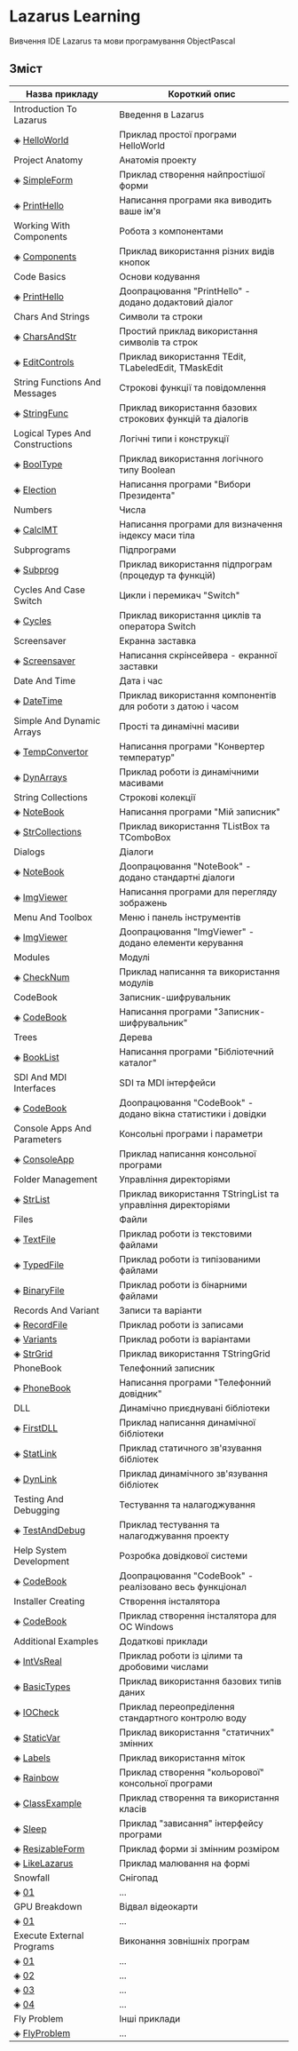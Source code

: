 # Lazarus Learning

Вивчення IDE Lazarus та мови програмування ObjectPascal

## Зміст

<table>
    <!-- Заголовок -->
    <thead>
        <tr>
            <th>Назва прикладу</th>
            <th>Короткий опис</th>
        </tr>
    </thead>
    <!-- Тіло таблиці -->
    <tbody align="left">
        <!-- Introduction To Lazarus -->
        <tr> <td>Introduction To Lazarus</td>
             <td>Введення в Lazarus</td> </tr>
        <tr> <td>&#9672; <a href="/01_Introduction_To_Lazarus/01">HelloWorld</a></td>
             <td>Приклад простої програми HelloWorld</td> </tr>
        <!-- Project Anatomy -->
        <tr> <td>Project Anatomy</td>
             <td>Анатомія проекту</td> </tr>
        <tr> <td>&#9672; <a href="/02_Project_Anatomy/01">SimpleForm</a></td>
             <td>Приклад створення найпростішої форми</td> </tr>
        <tr> <td>&#9672; <a href="/02_Project_Anatomy/02">PrintHello</a></td>
             <td>Написання програми яка виводить ваше ім'я</td> </tr>
        <!-- Working With Components -->
        <tr> <td>Working With Components</td>
             <td>Робота з компонентами</td> </tr>
        <tr> <td>&#9672; <a href="/03_Working_With_Components/01">Components</a></td>
             <td>Приклад використання різних видів кнопок</td> </tr>
        <!-- Code Basics -->
        <tr> <td>Code Basics</td>
             <td>Основи кодування</td> </tr>
        <tr> <td>&#9672; <a href="/04_Code_Basics/01">PrintHello</a></td>
             <td>Доопрацювання "PrintHello" - додано додактовий діалог</td> </tr>
        <!-- Chars And Strings -->
        <tr> <td>Chars And Strings</td>
             <td>Символи та строки</td> </tr>
        <tr> <td>&#9672; <a href="/05_Chars_And_Strings/01">CharsAndStr</a></td>
             <td>Простий приклад використання символів та строк</td> </tr>
        <tr> <td>&#9672; <a href="/05_Chars_And_Strings/02">EditControls</a></td>
             <td>Приклад використання TEdit, TLabeledEdit, TMaskEdit</td> </tr>
        <!-- String Functions And Messages -->
        <tr> <td>String Functions And Messages</td>
             <td>Строкові функції та повідомлення</td> </tr>
        <tr> <td>&#9672; <a href="/06_String_Functions_And_Messages/01">StringFunc</a></td>
             <td>Приклад використання базових строкових функцій та діалогів</td> </tr>
        <!-- Logical Types And Constructions -->
        <tr> <td>Logical Types And Constructions</td>
             <td>Логічні типи і конструкції</td> </tr>
        <tr> <td>&#9672; <a href="/07_Logical_Types_And_Constructions/01">BoolType</a></td>
             <td>Приклад використання логічного типу Boolean</td> </tr>
        <tr> <td>&#9672; <a href="/07_Logical_Types_And_Constructions/02">Election</a></td>
             <td>Написання програми "Вибори Президента"</td> </tr>
        <!-- Numbers -->
        <tr> <td>Numbers</td>
             <td>Числа</td> </tr>
        <tr> <td>&#9672; <a href="/08_Numbers/01">CalcIMT</a></td>
             <td>Написання програми для визначення індексу маси тіла</td> </tr>
        <!-- Subprograms -->
        <tr> <td>Subprograms</td>
             <td>Підпрограми</td> </tr>
        <tr> <td>&#9672; <a href="/09_Subprograms/01">Subprog</a></td>
             <td>Приклад використання підпрограм (процедур та функцій)</td> </tr>
        <!-- Cycles And Case Switch -->
        <tr> <td>Cycles And Case Switch</td>
             <td>Цикли і перемикач "Switch"</td> </tr>
        <tr> <td>&#9672; <a href="/10_Cycles_And_Case_Switch/01">Cycles</a></td>
             <td>Приклад використання циклів та оператора Switch</td> </tr>
        <!-- Screensaver -->
        <tr> <td>Screensaver</td>
             <td>Екранна заставка</td> </tr>
        <tr> <td>&#9672; <a href="/11_Screensaver/01">Screensaver</a></td>
             <td>Написання скрінсейвера - екранної заставки</td> </tr>
        <!-- Date And Time -->
        <tr> <td>Date And Time</td>
             <td>Дата і час</td> </tr>
        <tr> <td>&#9672; <a href="/12_Date_And_Time/01">DateTime</a></td>
             <td>Приклад використання компонентів для роботи з датою і часом</td> </tr>
        <!-- Simple And Dynamic Arrays -->
        <tr> <td>Simple And Dynamic Arrays</td>
             <td>Прості та динамічні масиви</td> </tr>
        <tr> <td>&#9672; <a href="/13_Simple_And_Dynamic_Arrays/01">TempConvertor</a></td>
             <td>Написання програми "Конвертер температур"</td> </tr>
        <tr> <td>&#9672; <a href="/13_Simple_And_Dynamic_Arrays/02">DynArrays</a></td>
             <td>Приклад роботи із динамічними масивами</td> </tr>
        <!-- String Collections -->
        <tr> <td>String Collections</td>
             <td>Строкові колекції</td> </tr>
        <tr> <td>&#9672; <a href="/14_String_Collections/01">NoteBook</a></td>
             <td>Написання програми "Мій записник"</td> </tr>
        <tr> <td>&#9672; <a href="/14_String_Collections/02">StrCollections</a></td>
             <td>Приклад використання TListBox та TComboBox</td> </tr>
        <!-- Dialogs -->
        <tr> <td>Dialogs</td>
             <td>Діалоги</td> </tr>
        <tr> <td>&#9672; <a href="/15_Dialogs/01">NoteBook</a></td>
             <td>Доопрацювання "NoteBook" - додано стандартні діалоги</td> </tr>
        <tr> <td>&#9672; <a href="/15_Dialogs/02">ImgViewer</a></td>
             <td>Написання програми для перегляду зображень</td> </tr>
        <!-- Menu And Toolbox -->
        <tr> <td>Menu And Toolbox</td>
             <td>Меню і панель інструментів</td> </tr>
        <tr> <td>&#9672; <a href="/16_Menu_And_Toolbox/01">ImgViewer</a></td>
             <td>Доопрацювання "ImgViewer" - додано елементи керування</td> </tr>
        <!-- Modules -->
        <tr> <td>Modules</td>
             <td>Модулі</td> </tr>
        <tr> <td>&#9672; <a href="/17_Modules/01">CheckNum</a></td>
             <td>Приклад написання та використання модулів</td> </tr>
        <!-- CodeBook -->
        <tr> <td>CodeBook</td>
             <td>Записник-шифрувальник</td> </tr>
        <tr> <td>&#9672; <a href="/18_CodeBook/01">CodeBook</a></td>
             <td>Написання програми "Записник-шифрувальник"</td> </tr>
        <!-- Trees -->
        <tr> <td>Trees</td>
             <td>Дерева</td> </tr>
        <tr> <td>&#9672; <a href="/19_Trees/01">BookList</a></td>
             <td>Написання програми "Бібліотечний каталог"</td> </tr>
        <!-- SDI And MDI Interfaces -->
        <tr> <td>SDI And MDI Interfaces</td>
             <td>SDI та MDI інтерфейси</td> </tr>
        <tr> <td>&#9672; <a href="/20_SDI_And_MDI_Interfaces/01">CodeBook</a></td>
             <td>Доопрацювання "CodeBook" - додано вікна статистики і довідки</td> </tr>
        <!-- Console Apps And Parameters -->
        <tr> <td>Console Apps And Parameters</td>
             <td>Консольні програми і параметри</td> </tr>
        <tr> <td>&#9672; <a href="/21_Console_Apps_And_Parameters/01">ConsoleApp</a></td>
             <td>Приклад написання консольної програми</td> </tr>
        <!-- Folder Management -->
        <tr> <td>Folder Management</td>
             <td>Управління директоріями</td> </tr>
        <tr> <td>&#9672; <a href="/22_Folder_Management/01">StrList</a></td>
             <td>Приклад використання TStringList та управління директоріями</td> </tr>
        <!-- Files -->
        <tr> <td>Files</td>
             <td>Файли</td> </tr>
        <tr> <td>&#9672; <a href="/23_Files/01">TextFile</a></td>
             <td>Приклад роботи із текстовими файлами</td> </tr>
        <tr> <td>&#9672; <a href="/23_Files/02">TypedFile</a></td>
             <td>Приклад роботи із типізованими файлами</td> </tr>
        <tr> <td>&#9672; <a href="/23_Files/03">BinaryFile</a></td>
             <td>Приклад роботи із бінарними файлами</td> </tr>
        <!-- Records And Variant -->
        <tr> <td>Records And Variant</td>
             <td>Записи та варіанти</td> </tr>
        <tr> <td>&#9672; <a href="/24_Records_And_Variant/01">RecordFile</a></td>
             <td>Приклад роботи із записами</td> </tr>
        <tr> <td>&#9672; <a href="/24_Records_And_Variant/02">Variants</a></td>
             <td>Приклад роботи із варіантами</td> </tr>
        <tr> <td>&#9672; <a href="/24_Records_And_Variant/03">StrGrid</a></td>
             <td>Приклад використання TStringGrid</td> </tr>
        <!-- Phonebook -->
        <tr> <td>PhoneBook</td>
             <td>Телефонний записник</td> </tr>
        <tr> <td>&#9672; <a href="/25_PhoneBook/01">PhoneBook</a></td>
             <td>Написання програми "Телефонний довідник"</td> </tr>
        <!-- DLL -->
        <tr> <td>DLL</td>
             <td>Динамічно приєднувані бібліотеки</td> </tr>
        <tr> <td>&#9672; <a href="/26_DLL/01">FirstDLL</a></td>
             <td>Приклад написання динамічної бібліотеки</td> </tr>
        <tr> <td>&#9672; <a href="/26_DLL/02">StatLink</a></td>
             <td>Приклад статичного зв'язування бібліотек</td> </tr>
        <tr> <td>&#9672; <a href="/26_DLL/03">DynLink</a></td>
             <td>Приклад динамічного зв'язування бібліотек</td> </tr>
        <!-- Testing And Debugging -->
        <tr> <td>Testing And Debugging</td>
             <td>Тестування та налагоджування</td> </tr>
        <tr> <td>&#9672; <a href="/27_Testing_And_Debugging/01">TestAndDebug</a></td>
             <td>Приклад тестування та налагоджування проекту</td> </tr>
        <!-- Help System Development -->
        <tr> <td>Help System Development</td>
             <td>Розробка довідкової системи</td> </tr>
        <tr> <td>&#9672; <a href="/28_Help_System_Development/01">CodeBook</a></td>
             <td>Доопрацювання "CodeBook" - реалізовано весь функціонал</td> </tr>
        <!-- Installer Creating -->
        <tr> <td>Installer Creating</td>
             <td>Створення інсталятора</td> </tr>
        <tr> <td>&#9672; <a href="/29_Installer_Creating/01">CodeBook</a></td>
             <td>Приклад створення інсталятора для ОС Windows</td> </tr>
        <!-- Additional Examples -->
        <tr> <td>Additional Examples</td>
             <td>Додаткові приклади</td> </tr>
        <tr> <td>&#9672; <a href="/30_Additional_Examples/01">IntVsReal</a></td>
             <td>Приклад роботи із цілими та дробовими числами</td> </tr>
        <tr> <td>&#9672; <a href="/30_Additional_Examples/02">BasicTypes</a></td>
             <td>Приклад використання базових типів даних</td> </tr>
        <tr> <td>&#9672; <a href="/30_Additional_Examples/03">IOCheck</a></td>
             <td>Приклад переопреділення стандартного контролю воду</td> </tr>
        <tr> <td>&#9672; <a href="/30_Additional_Examples/04">StaticVar</a></td>
             <td>Приклад використання "статичних" змінних</td> </tr>
        <tr> <td>&#9672; <a href="/30_Additional_Examples/05">Labels</a></td>
             <td>Приклад використання міток</td> </tr>
        <tr> <td>&#9672; <a href="/30_Additional_Examples/06">Rainbow</a></td>
             <td>Приклад створення "кольорової" консольної програми</td> </tr>
        <tr> <td>&#9672; <a href="/30_Additional_Examples/07">ClassExample</a></td>
             <td>Приклад створення та використання класів</td> </tr>
        <tr> <td>&#9672; <a href="/30_Additional_Examples/08">Sleep</a></td>
             <td>Приклад "зависання" інтерфейсу програми</td> </tr>
        <tr> <td>&#9672; <a href="/30_Additional_Examples/09">ResizableForm</a></td>
             <td>Приклад форми зі змінним розміром</td> </tr>
        <tr> <td>&#9672; <a href="/30_Additional_Examples/10">LikeLazarus</a></td>
             <td>Приклад малювання на формі</td> </tr>
        <!-- Snowfall -->
        <tr> <td>Snowfall</td>
             <td>Снігопад</td> </tr>
        <tr> <td>&#9672; <a href="/31_Snowfall/01">01</a></td>
             <td> ... </td> </tr>
        <!-- GPU Breakdown -->
        <tr> <td>GPU Breakdown</td>
             <td>Відвал відеокарти</td> </tr>
        <tr> <td>&#9672; <a href="/32_GPU_Breakdown/01">01</a></td>
             <td> ... </td> </tr>
        <!-- Execute External Programs -->
        <tr> <td>Execute External Programs</td>
             <td>Виконання зовнішніх програм</td> </tr>
        <tr> <td>&#9672; <a href="/33_Execute_External_Programs/01">01</a></td>
             <td> ... </td> </tr>
        <tr> <td>&#9672; <a href="/33_Execute_External_Programs/02">02</a></td>
             <td> ... </td> </tr>
        <tr> <td>&#9672; <a href="/33_Execute_External_Programs/03">03</a></td>
             <td> ... </td> </tr>
        <tr> <td>&#9672; <a href="/33_Execute_External_Programs/04">04</a></td>
             <td> ... </td> </tr>
        <!-- Fly Problem -->
        <tr> <td>Fly Problem</td>
             <td>Інші приклади</td> </tr>
        <tr> <td>&#9672; <a href="/34_Fly_Problem/01">FlyProblem</a></td>
             <td> ... </td> </tr>
    </tbody>
</table>
